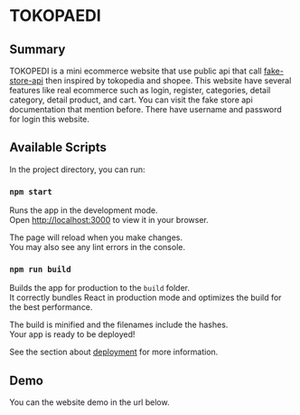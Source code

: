 # TOKOPAEDI

## Summary

TOKOPEDI is a mini ecommerce website that use public api that call [fake-store-api](https://fakestoreapi.com/docs) then inspired by tokopedia and shopee. This website have several features like real ecommerce such as login, register, categories, detail category, detail product, and cart. You can visit the fake store api documentation that mention before. There have username and password for login this website.

## Available Scripts

In the project directory, you can run:

### `npm start`

Runs the app in the development mode.\
Open [http://localhost:3000](http://localhost:3000) to view it in your browser.

The page will reload when you make changes.\
You may also see any lint errors in the console.

### `npm run build`

Builds the app for production to the `build` folder.\
It correctly bundles React in production mode and optimizes the build for the best performance.

The build is minified and the filenames include the hashes.\
Your app is ready to be deployed!

See the section about [deployment](https://facebook.github.io/create-react-app/docs/deployment) for more information.

## Demo

You can the website demo in the url below.
